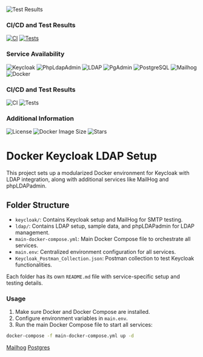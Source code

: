 ![Test Results](https://img.shields.io/badge/build-passing-brightgreen?url=https://faisalazam.github.io/faisalazam/keycloak-poc-modularized/postman-report.html)

### CI/CD and Test Results
[![CI](https://github.com/faisalazam/keycloak-poc-modularized/actions/workflows/ci.yml/badge.svg)](https://github.com/faisalazam/keycloak-poc-modularized/actions/workflows/ci.yml)
[![Tests](https://github.com/faisalazam/keycloak-poc-modularized/actions/workflows/tests.yml/badge.svg)](https://faisalazam.github.io/keycloak-poc-modularized/postman-report.html)

### Service Availability
![Keycloak](https://img.shields.io/badge/Keycloak-active-blue?style=flat-square)
![PhpLdapAdmin](https://img.shields.io/badge/PhpLdapAdmin-active-blue?style=flat-square)
![LDAP](https://img.shields.io/badge/LDAP-active-blue?style=flat-square)
![PgAdmin](https://img.shields.io/badge/PgAdmin-active-blue?style=flat-square)
![PostgreSQL](https://img.shields.io/badge/PostgreSQL-active-blue?style=flat-square)
![Mailhog](https://img.shields.io/badge/Mailhog-active-blue?style=flat-square)
![Docker](https://img.shields.io/badge/Docker-active-blue?style=flat-square)

### CI/CD and Test Results
![CI](https://github.com/faisalazam/keycloak-poc-modularized/actions/workflows/ci.yml/badge.svg)
![Tests](https://github.com/faisalazam/keycloak-poc-modularized/actions/workflows/tests.yml/badge.svg)

### Additional Information
![License](https://img.shields.io/badge/license-MIT-blue?style=flat-square)
![Docker Image Size](https://img.shields.io/docker/image-size/faisalazam/keycloak-poc-modularized?style=flat-square)
![Stars](https://img.shields.io/github/stars/faisalazam/keycloak-poc-modularized?style=flat-square)

# Docker Keycloak LDAP Setup

This project sets up a modularized Docker environment for Keycloak with LDAP integration, along with additional services
like MailHog and phpLDAPadmin.

## Folder Structure

- `keycloak/`: Contains Keycloak setup and MailHog for SMTP testing.
- `ldap/`: Contains LDAP setup, sample data, and phpLDAPadmin for LDAP management.
- `main-docker-compose.yml`: Main Docker Compose file to orchestrate all services.
- `main.env`: Centralized environment configuration for all services.
- `Keycloak_Postman_Collection.json`: Postman collection to test Keycloak functionalities.

Each folder has its own `README.md` file with service-specific setup and testing details.

### Usage

1. Make sure Docker and Docker Compose are installed.
2. Configure environment variables in `main.env`.
3. Run the main Docker Compose file to start all services:

```bash
docker-compose -f main-docker-compose.yml up -d
```

[Mailhog](mailhog/README.md)
[Postgres](postgres/README.md)